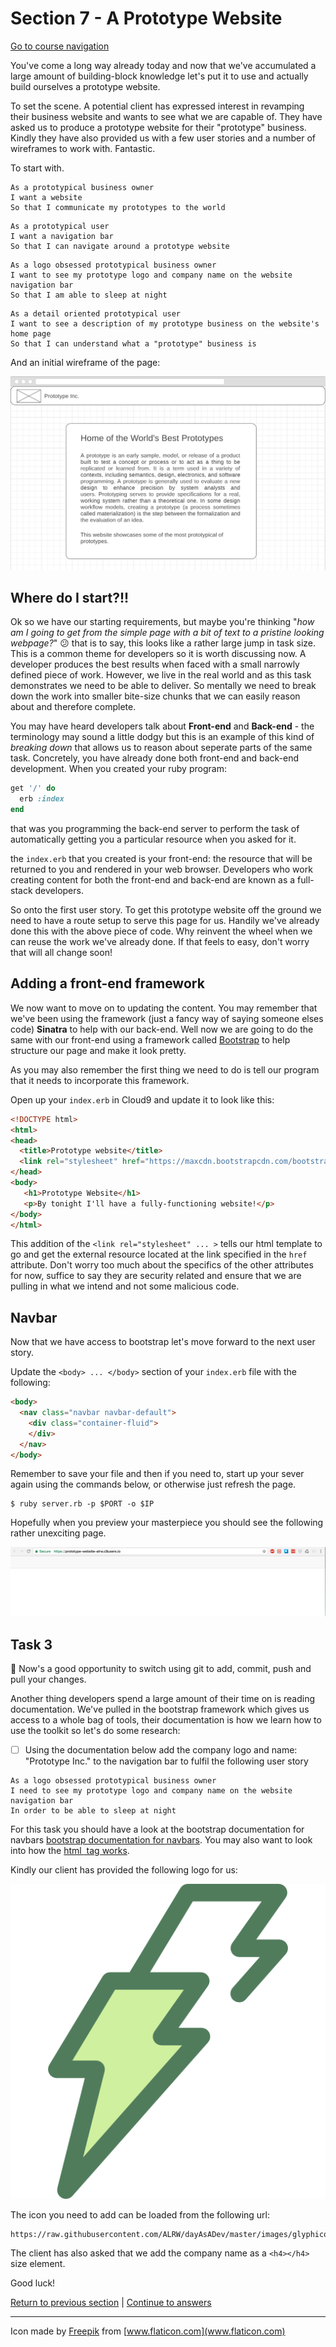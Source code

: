 Section 7 - A Prototype Website
==============================

[Go to course navigation](../navigation.md)

You've come a long way already today and now that we've accumulated a large amount of building-block knowledge let's put it to use and actually build ourselves a prototype website. 

To set the scene. A potential client has expressed interest in revamping their business website and wants to see what we are capable of. They have asked us to produce a prototype website for their "prototype" business. Kindly they have also provided us with a few user stories and a number of wireframes to work with. Fantastic.

To start with.

```
As a prototypical business owner
I want a website
So that I communicate my prototypes to the world
```

```
As a prototypical user 
I want a navigation bar
So that I can navigate around a prototype website
```

```
As a logo obsessed prototypical business owner
I want to see my prototype logo and company name on the website navigation bar
So that I am able to sleep at night
```

```
As a detail oriented prototypical user
I want to see a description of my prototype business on the website's home page
So that I can understand what a "prototype" business is
```

And an initial wireframe of the page:

![first Wireframe](../images/firstWireframe.png)

Where do I start?!!
-------------------

Ok so we have our starting requirements, but maybe you're thinking "*how am I going to get from the simple page with a bit of text to a pristine looking webpage?*" :confused: that is to say, this looks like a rather large jump in task size. This is a common theme for developers so it is worth discussing now. A developer produces the best results when faced with a small narrowly defined piece of work. However, we live in the real world and as this task demonstrates we need to be able to deliver. So mentally we need to break down the work into smaller bite-size chunks that we can easily reason about and therefore complete.

You may have heard developers talk about **Front-end** and **Back-end** - the terminology may sound a little dodgy but this is an example of this kind of *breaking down* that allows us to reason about seperate parts of the same task. Concretely, you have already done both front-end and back-end development. When you created your ruby program:

```ruby
get '/' do
  erb :index
end
```
that was you programming the back-end server to perform the task of automatically getting you a particular resource when you asked for it.

the `index.erb` that you created is your front-end: the resource that will be returned to you and rendered in your web browser. Developers who work creating content for both the front-end and back-end are known as a full-stack developers.

So onto the first user story. To get this prototype website off the ground we need to have a route setup to serve this page for us. Handily we've already done this with the above piece of code. Why reinvent the wheel when we can reuse the work we've already done. If that feels to easy, don't worry that will all change soon!

Adding a front-end framework
----------------------------

We now want to move on to updating the content. You may remember that we've been using the framework (just a fancy way of saying someone elses code) **Sinatra** to help with our back-end. Well now we are going to do the same with our front-end using a framework called [Bootstrap](https://getbootstrap.com/) to help structure our page and make it look pretty.

As you may also remember the first thing we need to do is tell our program that it needs to incorporate this framework. 

Open up your `index.erb` in Cloud9 and update it to look like this:

```html
<!DOCTYPE html>
<html>
<head>
  <title>Prototype website</title>
  <link rel="stylesheet" href="https://maxcdn.bootstrapcdn.com/bootstrap/3.3.7/css/bootstrap.min.css" integrity="sha384-BVYiiSIFeK1dGmJRAkycuHAHRg32OmUcww7on3RYdg4Va+PmSTsz/K68vbdEjh4u" crossorigin="anonymous">
</head>
<body>
   <h1>Prototype Website</h1>
   <p>By tonight I'll have a fully-functioning website!</p>
</body>
</html>
```

This addition of the `<link rel="stylesheet" ... >` tells our html template to go and get the external resource located at the link specified in the `href` attribute. Don't worry too much about the specifics of the other attributes for now, suffice to say they are security related and ensure that we are pulling in what we intend and not some malicious code.

Navbar
-----

Now that we have access to bootstrap let's move forward to the next user story.

Update the `<body> ... </body>` section of your `index.erb` file with the following:

```html
<body>
  <nav class="navbar navbar-default">
    <div class="container-fluid">
    </div>
  </nav>
</body>
```

Remember to save your file and then if you need to, start up your sever again using the commands below, or otherwise just refresh the page.

```
$ ruby server.rb -p $PORT -o $IP
```

Hopefully when you preview your masterpiece you should see the following rather unexciting page.

![blank navbar](../images/blankNavbar.png)

Task 3
------

:twisted_rightwards_arrows: Now's a good opportunity to switch using git to add, commit, push and pull your changes.

Another thing developers spend a large amount of their time on is reading documentation. We've pulled in the bootstrap framework which gives us access to a whole bag of tools, their documentation is how we learn how to use the toolkit so let's do some research:

 - [ ] Using the documentation below add the company logo and name: "Prototype Inc." to the navigation bar to fulfil the following user story

```
As a logo obsessed prototypical business owner
I need to see my prototype logo and company name on the website navigation bar
In order to be able to sleep at night
```

For this task you should have a look at the bootstrap documentation for navbars [bootstrap documentation for navbars](https://getbootstrap.com/components/#navbar). You may also want to look into how the [html <img> tag works](https://www.w3schools.com/tags/tag_img.asp). 

Kindly our client has provided the following logo for us:

![fullLogo](../images/fullLogo.png)

The icon you need to add can be loaded from the following url:

```
https://raw.githubusercontent.com/ALRW/dayAsADev/master/images/glyphicon.png
```

The client has also asked that we add the company name as a `<h4></h4>` size element.

Good luck!

[Return to previous section](../tasks/task2.md) | [Continue to answers](../tasks/task3.md)

------------------

Icon made by [Freepik](www.freepik.com) from [www.flaticon.com](www.flaticon.com)

